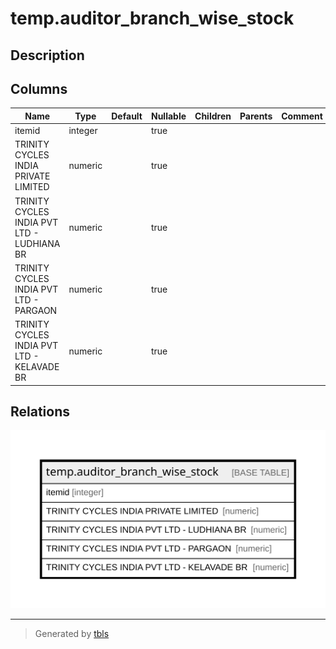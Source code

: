 # temp.auditor_branch_wise_stock

## Description

## Columns

| Name | Type | Default | Nullable | Children | Parents | Comment |
| ---- | ---- | ------- | -------- | -------- | ------- | ------- |
| itemid | integer |  | true |  |  |  |
| TRINITY CYCLES INDIA PRIVATE LIMITED | numeric |  | true |  |  |  |
| TRINITY CYCLES INDIA PVT LTD - LUDHIANA BR | numeric |  | true |  |  |  |
| TRINITY CYCLES INDIA PVT LTD - PARGAON | numeric |  | true |  |  |  |
| TRINITY CYCLES INDIA PVT LTD - KELAVADE BR | numeric |  | true |  |  |  |

## Relations

![er](temp.auditor_branch_wise_stock.svg)

---

> Generated by [tbls](https://github.com/k1LoW/tbls)

